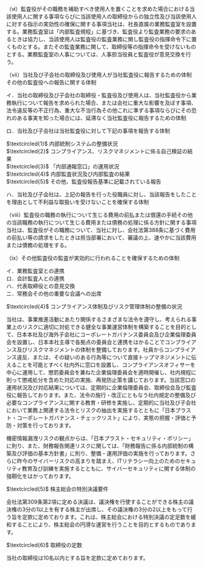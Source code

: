 （ⅵ）監査役がその職務を補助すべき使用人を置くことを求めた場合における当該使用人に関する事項ならびに当該使用人の取締役からの独立性及び当該使用人に対する指示の実効性の確保に関する事項当社は、社長直属の業務監査室を設置する。業務監査室は「内部監査規程」に基づき、監査役より監査業務の要求のあるときは協力し、当該使用人は監査役の監査業務に関し監査役の指揮命令下に置くものとする。またその監査業務に関して、取締役等の指揮命令を受けないものとする。業務監査室の人事については、人事担当役員と監査役が意見交換を行う。

（ⅶ）当社及び子会社の取締役及び使用人が当社監査役に報告するための体制その他の監査役への報告に関する体制

イ．当社の取締役及び子会社の取締役・監査役及び使用人は、当社監査役から業務執行について報告を求められた場合、または会社に重大な影響を及ぼす事項、法令違反等の不正行為、重大な不当行為その他これに準ずる事項ならびにその恐れのある事実を知った場合には、延滞なく当社監査役に報告するための体制

ロ．当社及び子会社は当社監査役に対して下記の事項を報告する体制

$\textcircled{1}$ 内部統制システムの整備状況  
$\textcircled{2}$ コンプライアンス、リスクマネジメントに係る自己検証の結果  
$\textcircled{3}$ 「内部通報窓口」の運用状況  
$\textcircled{4}$ 内部監査状況及び内部監査の結果  
$\textcircled{5}$ その他、監査役報告基準に記載されている報告

ハ．当社及び子会社は、上記の報告を行った役職員に対し、当該報告をしたことを理由として不利益な取扱いを受けないことを確保する体制

（ⅷ）監査役の職務の執行について生じる費用の前払または償還の手続その他の当該職務の執行について生じる費用または債務の処理に係る方針に関する事項当社は、監査役がその職務について、当社に対し、会社法第388条に基づく費用の前払い等の請求をしたときは担当部署において、審議の上、速やかに当該費用または債務の処理をする。

（ⅸ）その他監査役の監査が実効的に行われることを確保するための体制

イ．業務監査室との連携  
ロ．会計監査人との連携  
ハ．代表取締役との意見交換  
ニ．常務会その他の重要な会議への出席

$\textcircled{4}$ コンプライアンス体制及びリスク管理体制の整備の状況

当社は、事業推進活動にあたり関係するさまざまな法令を遵守し、考えられる事業上のリスクに適切に対処できる健全な事業運営体制を構築することを目的として、日本本社及び海外子会社にコーポレートガバナンス委員会及び企業倫理委員会を設置し、日本本社主導で各拠点の委員会と連携をはかることでコンプライアンス及びリスクマネジメントの体制を整備しております。社員からコンプライアンス違反、または、その疑いのある行為等について直接トップマネジメントに伝えることを可能とすべく社内外に窓口を設置し、コンプライアンスオフィサーを中心に運用して、懲罰委員会を兼ねた企業倫理委員会を適時開催し、社内規程に則って懲戒処分を含めた対応の実施、再発防止策を講じております。当該窓口の運用状況及び対応結果については、定期的に企業倫理委員会、取締役会及び監査役に報告しております。また、法令の施行・改正にともなう社内規定の整備及び必要なコンプライアンスに関する教育・研修を実施し、定期的に当社及び子会社において業務上関連する法令とリスクの抽出を実施するとともに「日本プラスト・コーポレートガバナンス・チェックリスト」により、実態の把握・評価と予防・対策を行っております。

機密情報漏洩リスクの観点からは、「日本プラスト・セキュリティ・ポリシー」に則り、また、財務報告関連リスクに関しては、「財務報告に係る内部統制の構築及び評価の基本方針書」に則り、整備・運用評価の実施を行っております。さらに昨今のサイバーリスクの高まりを踏まえ、ITリテラシー向上のためのセキュリティ教育及び訓練を実施するとともに、サイバーセキュリティに関する体制の強靭化をはかっております。

$\textcircled{5}$ 株主総会の特別決議要件

会社法第309条第2項に定める決議は、議決権を行使することができる株主の議決権の3分の1以上を有する株主が出席し、その議決権の3分の2以上をもって行う旨を定款に定めております。これは、株主総会における特別決議の定足数を緩和することにより、株主総会の円滑な運営を行うことを目的とするものであります。

$\textcircled{6}$ 取締役の定数

当社の取締役は10名以内とする旨を定款に定めております。